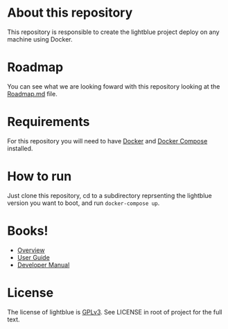 # About this repository

This repository is responsible to create the lightblue project deploy on any machine using Docker.

# Roadmap

You can see what we are looking foward with this repository looking at the [Roadmap.md](https://github.com/lightblue-platform/lightblue-dockerfile/blob/master/Roadmap.md) file.

# Requirements

For this repository you will need to have [Docker](https://www.docker.com/) and [Docker Compose](http://docs.docker.com/compose/) installed.

# How to run

Just clone this repository, cd to a subdirectory reprsenting the lightblue version you want to boot, and run `docker-compose up`.

# Books!

* [Overview](http://jewzaam.gitbooks.io/lightblue/)
* [User Guide](http://jewzaam.gitbooks.io/lightblue-user-guide/)
* [Developer Manual](http://jewzaam.gitbooks.io/lightblue-developer-manual/)


# License

The license of lightblue is [GPLv3](https://www.gnu.org/licenses/gpl.html).  See LICENSE in root of project for the full text.
